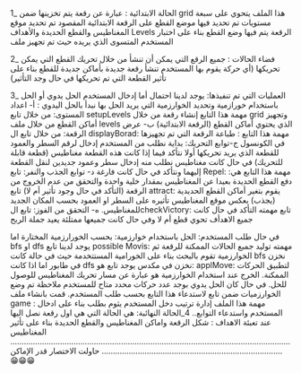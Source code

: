 1_ الحالة الابتدائية : عبارة عن رقعة يتم تخزينها ضمن grid هذا الملف يتحوي على سبعة مستويات تم تحديد فيها موضع القطع على الرقعة الابتدائية المقصود تم تحديد موقع المغناطيس والقطع الحديدة والأهداف  Levels الرقعة يتم فيها وضع القطع بناء على اختبار المستخدم المتسوى الذي يريده حيث تم تجهيز ملف 

2_ فضاء الحالات : 
جميع الرقع التي يمكن أن تنشأ من خلال تحريك القطع التي يمكن تحريكها (أي حركة يقوم بها المستخدم تنشأ رقعة جديدة بأماكن جديدة للقطع بناء على تأثير القطعة التي تم تحريكها في حال وجد التأثير)

3_ العمليات التي تم تنفيذها:
يوجد لدينا احتمال أما إدخال المستخدم الحل يدوي أو الحل باستخدام خورازمية وتحديد الخوارزمية التي يريد الحل بها
نبدأ بالحل اليدوي :
أ- اعداد المستوى: 
من خلال تابع 
setupLevels مهمة هذا التابع إنشاء رقعة من خلال grid وتجهيز أماكن القطع من خلال ملف levels الذي يحتوي أماكن القطع (الرقعة الابتدائية)
ب- عرض الرقعة:
من خلال تابع ال displayBorad:
مهمة هذا التابع :
طباعة الرقعة التي تم تجهيزها في الكونسول
ج-توابع التحريك:
بداية نطلب من المستخدم إدخال لرقم السطر والعمود للقطعة الذي يريد تحريكها أولا نتأكد فيما إذا كانت هذه القطعة مغناطيس (قطعة قابلة للتحريك)  في حال كانت مغناطيس نطلب منه إدخال سطر وعمود جديدين لنقل القطعة إليهما ونتأكد في حال كانت فارغة 
د- توابع الجذب والنفر:
تابع Repel:
مهمة هذا التابع هي:
دفع القطع الحديدة بعيدا عن المغناطيس بمقدار خلية واحدة والتحقق من عدم الخروج من الرقعة (التأكد في حال وجود تأثير أم لا)
تابع attract:
يقوم بتغير أماكن القطع الحديدية (يجذب) بعكس موقع المغناطيس تأثيره على السطر او العمود بحسب المكان الجديد للمغناطيس.
ه- التحقق من الفوز:
تابع الcheckVictory:
تابع مهمته التأكد في حال كانت جميع الاهدأف تحوي قطع أم لا وفي حال كانت جميعها ممتلئة يعيد جملة الربح 

في حال طلب المستخدم: الحل باستخدام خوارزمية:
بحسب الخورارزمية المختارة اما bfs او dfs يوجد لدينا تابع 
possible Movis:
مهمته توليد جمبع الحالات الممكنة للرقعة ثم الخوارزمية تقوم بالبحث بناء على الخورامية المستتخدمة حيث في حالة كانت bfs نخزن في طابور اما اذا كانت dfs نخزن في مكدس 
يوجد تابع هو: applMove:
لتطبيق الحركات الممكنة.
الخرج عند استخدام الخوارزمية هو عبارة عن مسار تحريك المغناطيس للوصول للحل.
في حال كان الحل يدوي بوجد عدد حركات محدد متاح للمستخدم
ملاحظة تم وضع الخوارزميات ضمن تابع لاستدعاء هذا التابع بحسب طلب المستخدم.
قمت بانشاء ملف game :
مهمة هذا الملف إدارة ترتيب دخل المستخدم يثوم بطلب بناء على ادخال المستخدم واستدعاء التوابع..
4_الحالة النهائبة:
هي الحالة التي هي اول رقعة نصل اليها عند تعبئة الاهداف : شكل الرقعة واماكن المغناطيس والقطع الحديدة بناء على تأثير المغناطيس
 ............................................................................................................................................................................................................
حاولت الاختصار قدر الإماكن 
😁😁😁
